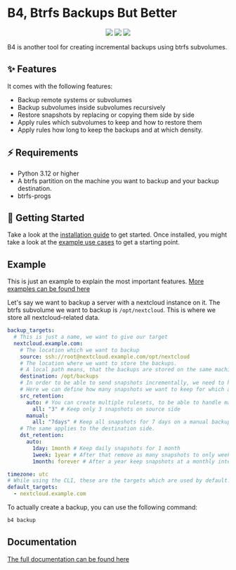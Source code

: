 # B4, Btrfs Backups But Better

<p align="center">
    <a href="https://github.com/denialofsandwich/b4-backup/actions/workflows/test_and_release.yml">
        <img src="https://img.shields.io/github/actions/workflow/status/denialofsandwich/b4-backup/test_and_release.yml?label=pipeline"></a>
    <a href="https://pypi.org/project/b4-backup">
        <img src="https://denialofsandwich.github.io/b4-backup/badges/python.svg"></a>
    <a href="https://denialofsandwich.github.io/b4-backup/htmlcov/v3.13">
        <img src="https://denialofsandwich.github.io/b4-backup/badges/coverage.svg"></a>
</p>

B4 is another tool for creating incremental backups using btrfs subvolumes.


## ✨ Features

It comes with the following features:
- Backup remote systems or subvolumes
- Backup subvolumes inside subvolumes recursively
- Restore snapshots by replacing or copying them side by side
- Apply rules which subvolumes to keep and how to restore them
- Apply rules how long to keep the backups and at which density.

## ⚡️ Requirements

- Python 3.12 or higher
- A btrfs partition on the machine you want to backup and your backup destination.
- btrfs-progs

## 🚀 Getting Started

Take a look at the [installation guide](https://denialofsandwich.github.io/b4-backup/install.html) to get started.
Once installed, you might take a look at the [example use cases](https://denialofsandwich.github.io/b4-backup/examples.html) to get a starting point.

## Example

This is just an example to explain the most important features. [More examples can be found here](https://denialofsandwich.github.io/b4-backup/examples.html)

Let's say we want to backup a server with a nextcloud instance on it. The btrfs subvolume we want to backup is `/opt/nextcloud`. This is where we store all nextcloud-related data.

```yaml
backup_targets:
  # This is just a name, we want to give our target
  nextcloud.example.com:
    # The location which we want to backup
    source: ssh://root@nextcloud.example.com/opt/nextcloud
    # The location where we want to store the backups.
    # A local path means, that the backups are stored on the same machine as b4.
    destination: /opt/backups
    # In order to be able to send snapshots incrementally, we need to have at least one parent snapshot on source side.
    # Here we can define how many snapshots we want to keep for which amount of time.
    src_retention:
      auto: # You can create multiple rulesets, to be able to handle manual snapshots differently than automatic ones.
        all: "3" # Keep only 3 snapshots on source side
      manual:
        all: "7days" # Keep all snapshots for 7 days on a manual backup
    # The same applies to the destination side.
    dst_retention:
      auto:
        1day: 1month # Keep daily snapshots for 1 month
        1week: 1year # After that remove as many snapshots to only weekly snapshots remain, which are kept fpr a year
        1month: forever # After a year keep snapshots at a monthly interval forever

timezone: utc
# While using the CLI, these are the targets which are used by default.
default_targets:
  - nextcloud.example.com
```

To actually create a backup, you can use the following command:
```bash
b4 backup
```


## Documentation

[The full documentation can be found here](https://denialofsandwich.github.io/b4-backup/)
